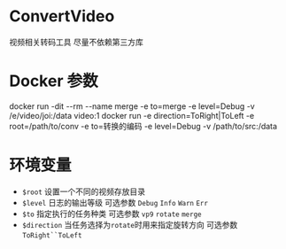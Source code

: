 # ConvertVideo
视频相关转码工具 尽量不依赖第三方库
# Docker 参数


docker run -dit --rm --name merge -e to=merge -e level=Debug -v /e/video/joi:/data video:1
docker run -e direction=ToRight|ToLeft -e root=/path/to/conv -e to=转换的编码 -e level=Debug -v /path/to/src:/data


# 环境变量
+ `$root` 设置一个不同的视频存放目录
+ `$level` 日志的输出等级 可选参数 `Debug` `Info` `Warn` `Err`
+ `$to` 指定执行的任务种类 可选参数 `vp9` `rotate` `merge`
+ `$direction` 当任务选择为`rotate`时用来指定旋转方向 可选参数 `ToRight``ToLeft`